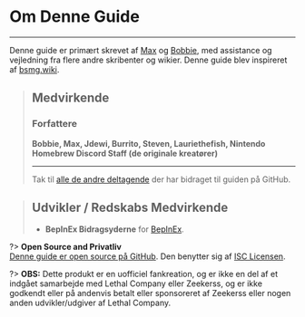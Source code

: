 # Om Denne Guide

***

Denne guide er primært skrevet af [Max](https://github.com/MaxWasUnavailable) og [Bobbie](https://twitter.com/VRBobbie), med assistance og vejledning fra flere andre skribenter og wikier. Denne guide blev inspireret af [bsmg.wiki](https://bsmg.wiki).

> ## Medvirkende
>
> ### Forfattere
>
> **Bobbie, Max, Jdewi, Burrito, Steven, Lauriethefish, Nintendo Homebrew Discord Staff (de originale kreatører)**
>
> ***
>
> Tak til [alle de andre deltagende](https://github.com/LethalCompany/ModdingWiki/graphs/contributors) der har bidraget til guiden på GitHub.

> ## Udvikler / Redskabs Medvirkende
>
> - **BepInEx Bidragsyderne** for [BepInEx](https://github.com/BepInEx/BepInEx).

?> **Open Source and Privatliv**\
[Denne guide er open source på GitHub](https://github.com/legoandmars/LethalCompanyModdingWiki). Den benytter sig af [ISC Licensen](https://github.com/legoandmars/LethalCompanyModdingWiki/blob/master/LICENSE.md).

?> **OBS:**
Dette produkt er en uofficiel fankreation, og er ikke en del af et indgået samarbejde med Lethal Company eller Zeekerss, og er ikke godkendt eller på andenvis betalt eller sponsoreret af Zeekerss eller nogen anden udvikler/udgiver af Lethal Company.
